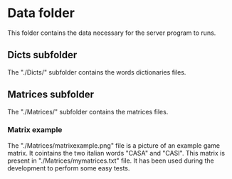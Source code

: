 # Data folder
This folder contains the data necessary for the server program to runs. 

## Dicts subfolder
The "./Dicts/" subfolder contains the words dictionaries files.

## Matrices subfolder
The "./Matrices/" subfolder contains the matrices files.

### Matrix example
The "./Matrices/matrixexample.png" file is a picture of an example game matrix. It cointains the two italian words "CASA" and "CASI". This matrix is present in "./Matrices/mymatrices.txt" file. It has been used during the development to perform some easy tests.
